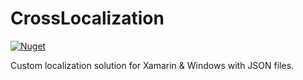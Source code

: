 # CrossLocalization

[![Nuget](https://img.shields.io/nuget/v/Nyxbull.Plugins.CrossLocalization?logo=nuget)](https://www.nuget.org/packages/Nyxbull.Plugins.CrossLocalization)

Custom localization solution for Xamarin & Windows with JSON files.
